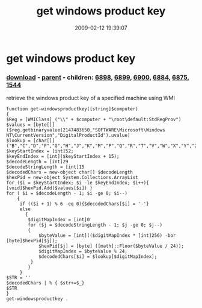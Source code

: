 ﻿---
pid:            868
poster:         karl prosser
title:          get windows product key
date:           2009-02-12 19:39:07
format:         posh
parent:         867
parent:         867
children:       6898,6899,6900,6884,6875,1544
---

# get windows product key

### [download](868.ps1) - [parent](867.md) - children: [6898](6898.md), [6899](6899.md), [6900](6900.md), [6884](6884.md), [6875](6875.md), [1544](1544.md)

retrieve the windows product key of a specified machine using WMI

```posh
function get-windowsproductkey([string]$computer)
{
$Reg = [WMIClass] ("\\" + $computer + "\root\default:StdRegProv")
$values = [byte[]]($reg.getbinaryvalue(2147483650,"SOFTWARE\Microsoft\Windows NT\CurrentVersion","DigitalProductId").uvalue)
$lookup = [char[]]("B","C","D","F","G","H","J","K","M","P","Q","R","T","V","W","X","Y","2","3","4","6","7","8","9")
$keyStartIndex = [int]52;
$keyEndIndex = [int]($keyStartIndex + 15);
$decodeLength = [int]29
$decodeStringLength = [int]15
$decodedChars = new-object char[] $decodeLength 
$hexPid = new-object System.Collections.ArrayList
for ($i = $keyStartIndex; $i -le $keyEndIndex; $i++){ [void]$hexPid.Add($values[$i]) }
for ( $i = $decodeLength - 1; $i -ge 0; $i--)
    {                
     if (($i + 1) % 6 -eq 0){$decodedChars[$i] = '-'}
     else
       {
        $digitMapIndex = [int]0
        for ($j = $decodeStringLength - 1; $j -ge 0; $j--)
        {
            $byteValue = [int](($digitMapIndex * [int]256) -bor [byte]$hexPid[$j]);
            $hexPid[$j] = [byte] ([math]::Floor($byteValue / 24));
            $digitMapIndex = $byteValue % 24;
            $decodedChars[$i] = $lookup[$digitMapIndex];
         }
        }
     }
$STR = ''     
$decodedChars | % { $str+=$_}
$STR
}
get-windowsproductkey .
```
